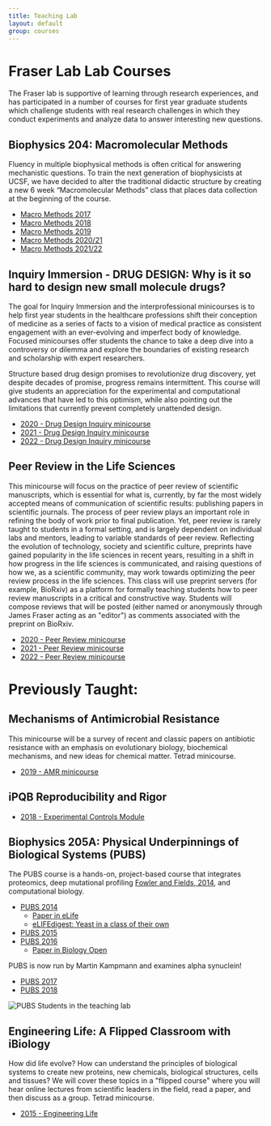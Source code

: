 ```yaml
---
title: Teaching Lab
layout: default
group: courses
---
```


# Fraser Lab Lab Courses

The Fraser lab is supportive of learning through research experiences, and has participated in a number of courses for first year graduate students which challenge students with real research challenges in which they conduct experiments and analyze data to answer interesting new questions.

## Biophysics 204: Macromolecular Methods
Fluency in multiple biophysical methods is often critical for answering mechanistic questions. To train the next generation of biophysicists at UCSF, we have decided to alter the traditional didactic structure by creating a new 6 week “Macromolecular Methods” class that places data collection at the beginning of the course.

- [Macro Methods 2017](/courses/methods_2017/)
- [Macro Methods 2018](/courses/methods_2018/)
- [Macro Methods 2019](/courses/methods_2019/)
- [Macro Methods 2020/21](/courses/methods_2020/)
- [Macro Methods 2021/22](/courses/methods_2021/)



## Inquiry Immersion -  DRUG DESIGN: Why is it so hard to design new small molecule drugs?
The goal for Inquiry Immersion and the interprofessional minicourses is to help first year students in the healthcare professions shift their conception of medicine as a series of facts to a vision of medical practice as consistent engagement with an ever-evolving and imperfect body of knowledge.  Focused minicourses offer students the chance to take a deep dive into a controversy or dilemma and explore the boundaries of existing research and scholarship with expert researchers.

Structure based drug design promises to revolutionize drug discovery, yet despite decades of promise, progress remains intermittent. This course will give students an appreciation for the experimental and computational advances that have led to this optimism, while also pointing out the limitations that currently prevent completely unattended design.
- [2020 - Drug Design Inquiry minicourse](/courses/inquiry_2020/)
- [2021 - Drug Design Inquiry minicourse](/courses/inquiry_2021/)
- [2022 - Drug Design Inquiry minicourse](/inquiry/)



##  Peer Review in the Life Sciences
This minicourse will focus on the practice of peer review of scientific manuscripts, which is essential for what is, currently, by far the most widely accepted means of communication of scientific results: publishing papers in scientific journals. The process of peer review plays an important role in refining the body of work prior to final publication. Yet, peer review is rarely taught to students in a formal setting, and is largely dependent on individual labs and mentors, leading to variable standards of peer review. Reflecting the evolution of technology, society and scientific culture, preprints have gained popularity in the life sciences in recent years, resulting in a shift in how progress in the life sciences is communicated, and raising questions of how we, as a scientific community, may work towards optimizing the peer review process in the life sciences. This class will use preprint servers (for example, BioRxiv) as a platform for formally teaching students how to peer review manuscripts in a critical and constructive way. Students will compose reviews that will be posted (either named or anonymously through James Fraser acting as an "editor") as comments associated with the preprint on BioRxiv.
- [2020 - Peer Review minicourse](/courses/peer_review_2020/)
- [2021 - Peer Review minicourse](/courses/peer_review_2021/)
- [2022 - Peer Review minicourse](/courses/peer_review_2022/)



# Previously Taught:
##  Mechanisms of Antimicrobial Resistance
This minicourse will be a survey of recent and classic papers on antibiotic resistance with an emphasis on evolutionary biology, biochemical mechanisms, and new ideas for chemical matter.  Tetrad minicourse.
- [2019 - AMR minicourse](/courses/amr_2019/)


## iPQB Reproducibility and Rigor
- [2018 - Experimental Controls Module](/courses/rigor_2018/)



## Biophysics 205A: Physical Underpinnings of Biological Systems (PUBS)
The PUBS course is a hands-on, project-based course that integrates proteomics, deep mutational profiling [Fowler and Fields, 2014](http://cdn.fraserlab.com/courses/pubs/2014_fowler.pdf), and computational biology.
- [PUBS 2014](/courses/pubs/pubs_2014/)
  - [Paper in eLife](http://cdn.fraserlab.com/publications/2016_mavor.pdf)
  - [eLIFEdigest: Yeast in a class of their own](https://medium.com/lifes-building-blocks/yeast-in-a-class-of-their-own-4dabb27653eb#.tcf71ly8z)
- [PUBS 2015](/courses/pubs/pubs_2015/)
- [PUBS 2016](http://kampmannlab.ucsf.edu/pubs-2016)
  - [Paper in Biology Open](http://cdn.fraserlab.com/publications/2018_mavor.pdf)

PUBS is now run by Martin Kampmann and examines alpha synuclein!
- [PUBS 2017](https://kampmannlab.ucsf.edu/pubs-2017)
- [PUBS 2018](https://kampmannlab.ucsf.edu/pubs-2018)


<img class="img-fluid mx-auto d-block" src="/static/img/pub/2016_mavor.jpg" alt="PUBS Students in the teaching lab">



##  Engineering Life:  A Flipped Classroom with iBiology
How did life evolve?  How can understand the principles of biological systems to create new proteins, new chemicals, biological structures, cells and tissues?  We will cover these topics in a "flipped course" where you will hear online lectures from scientific leaders in the field, read a paper, and then discuss as a group.  Tetrad minicourse.
- [2015 - Engineering Life](/courses/flipped_2015/)
